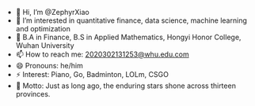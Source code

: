 - 👋 Hi, I’m @ZephyrXiao
- 👀 I’m interested in quantitative finance, data science, machine learning and optimization
- 💞️ B.A in Finance, B.S in Applied Mathematics, Hongyi Honor College, Wuhan University
- 📫 How to reach me: 2020302131253@whu.edu.com
- 😄 Pronouns: he/him
- ⚡ Interest: Piano, Go, Badminton, LOLm, CSGO 
- 🌱 Motto: Just as long ago, the enduring stars shone across thirteen provinces.

